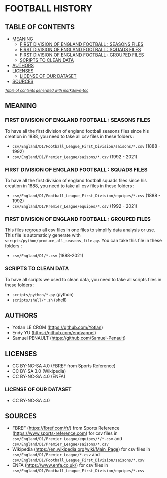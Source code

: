# FOOTBALL HISTORY

## TABLE OF CONTENTS

- [MEANING](#meaning)
  * [FIRST DIVISION OF ENGLAND FOOTBALL : SEASONS FILES](#first-division-of-england-football---seasons-files)
  * [FIRST DIVISION OF ENGLAND FOOTBALL : SQUADS FILES](#first-division-of-england-football---squads-files)
  * [FIRST DIVISION OF ENGLAND FOOTBALL : GROUPED FILES](#first-division-of-england-football---grouped-files)
  * [SCRIPTS TO CLEAN DATA](#scripts-to-clean-data)
- [AUTHORS](#authors)
- [LICENSES](#licenses)
  * [LICENSE OF OUR DATASET](#license-of-our-dataset)
- [SOURCES](#sources)

<small><i><a href='http://ecotrust-canada.github.io/markdown-toc/'>Table of contents generated with markdown-toc</a></i></small>



## MEANING

### FIRST DIVISION OF ENGLAND FOOTBALL : SEASONS FILES
To have all the first division of england football seasons files since his creation in 1888, you need to take all csv files in these folders :
- `csv/England/D1/Football_League_First_Division/saisons/*.csv` (1888 - 1992)
- `csv/England/D1/Premier_League/saisons/*.csv` (1992 - 2021)

### FIRST DIVISION OF ENGLAND FOOTBALL : SQUADS FILES
To have all the first division of england football squads files since his creation in 1888, you need to take all csv files in these folders :
- `csv/England/D1/Football_League_First_Division/equipes/*.csv` (1888 - 1992)
- `csv/England/D1/Premier_League/equipes/*.csv` (1992 - 2021)

### FIRST DIVISION OF ENGLAND FOOTBALL : GROUPED FILES
This files regroup all csv files in one files to simplify data analysis or use. This file is automaticly generate with `scripts/python/produce_all_seasons_file.py`. You can take this file in these folders :
- `csv/England/D1/*.csv` (1888-2021)

### SCRIPTS TO CLEAN DATA
To have all scripts we used to clean data, you need to take all scripts files in these folders :
- `scripts/python/*.py` (python)
- `scripts/shell/*.sh` (shell)

## AUTHORS
- Yotlan LE CROM (<https://github.com/Yotlan>)
- Endy YU (<https://github.com/endyappel>)
- Samuel PENAULT (<https://github.com/Samuel-Penault>)

## LICENSES
- CC BY-NC-SA 4.0 (FBREF from Sports Reference)
- CC BY-SA 3.0 (Wikipedia)
- CC BY-NC-SA 4.0 (ENFA)

### LICENSE OF OUR DATASET
- CC BY-NC-SA 4.0

## SOURCES
- FBREF (<https://fbref.com/fr/>) from Sports Reference (<https://www.sports-reference.com>) for csv files in `csv/England/D1/Premier_League/equipes/*/*.csv` and `csv/England/D1/Premier_League/saisons/*.csv`
- Wikipedia (<https://en.wikipedia.org/wiki/Main_Page>) for csv files in `csv/England/D1/Premier_League/*.csv` and `csv/England/D1/Football_League_First_Division/saisons/*.csv`
- ENFA (<https://www.enfa.co.uk/>) for csv files in `csv/England/D1/Football_League_First_Division/equipes/*.csv`

